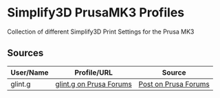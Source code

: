 # Simplify3D PrusaMK3 Profiles
Collection of different Simplify3D Print Settings for the Prusa MK3

## Sources
| User/Name  | Profile/URL  | Source  |
| ---------- | ------------ | ------- |
| glint.g    | [glint.g on Prusa Forums](https://shop.prusa3d.com/forum/memberlist.php?mode=viewprofile&u=45106)  | [Post on Prusa Forums](https://shop.prusa3d.com/forum/general-discussion-announcements-and-releases-f61/simplify3d-settings-for-mk3-t12950-s180.html#p79942)

